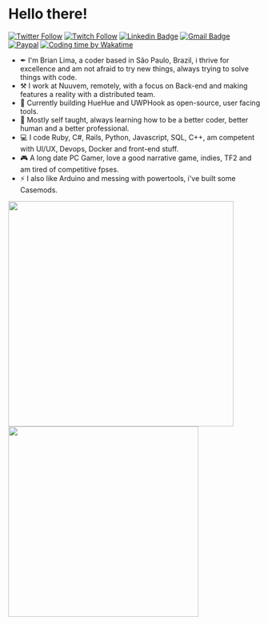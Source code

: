 # Hello there!

[![Twitter Follow](https://img.shields.io/twitter/follow/brianostorm?color=d83a7c&logoColor=d83a7c&style=flat-square&logo=Twitter)](https://twitter.com/brianostorm)
[![Twitch Follow](https://img.shields.io/badge/-t.tv/brianostorm-9046ff?style=flat-square&logo=twitch&logoColor=white)](https://twitch.tv/brianostorm)
[![Linkedin Badge](https://img.shields.io/badge/-LinkedIn-blue?style=flat-square&logo=Linkedin&logoColor=white&link=https://www.linkedin.com/in/brianodev/)](https://www.linkedin.com/in/brianodev/)
[![Gmail Badge](https://img.shields.io/badge/-Gmail-c14438?style=flat-square&logo=Gmail&logoColor=white&link=mailto:opa@briano.dev)](mailto:opa@briano.dev/)
[![Paypal](https://img.shields.io/badge/-Paypal-012169?style=flat-square&logo=Paypal)](https://www.paypal.com/cgi-bin/webscr?cmd=_s-xclick&hosted_button_id=9YPV3FHEFRAUQ)
[![Coding time by Wakatime](https://wakatime.com/badge/user/f6e7f078-6884-4024-bc33-06b8af4cea11.svg)](https://wakatime.com/@f6e7f078-6884-4024-bc33-06b8af4cea11)

- ✒ I'm Brian Lima, a coder based in São Paulo, Brazil, i thrive for excellence and am not afraid to try new things, always trying to solve things with code.
- ⚒ I work at Nuuvem, remotely, with a focus on Back-end and making features a reality with a distributed team.
- 🔭 Currently building HueHue and UWPHook as open-source, user facing tools.
- 🌱 Mostly self taught, always learning how to be a better coder, better human and a better professional.
- 💻 I code Ruby, C#, Rails, Python, Javascript, SQL, C++, am competent with UI/UX, Devops, Docker and front-end stuff.
- 🎮 A long date PC Gamer, love a good narrative game, indies, TF2 and am tired of competitive fpses.
- ⚡ I also like Arduino and messing with powertools, i've built some Casemods.

<img src='https://wakatime.com/share/@brianostorm/d9aaa648-303a-4a12-97ea-ca87ee2561dc.svg' width="450" align="left" >

<img src='https://github-readme-stats.vercel.app/api?username=brianlima&show_icons=true&theme=radical&count_private=true&hide=contribs' width="380" >
